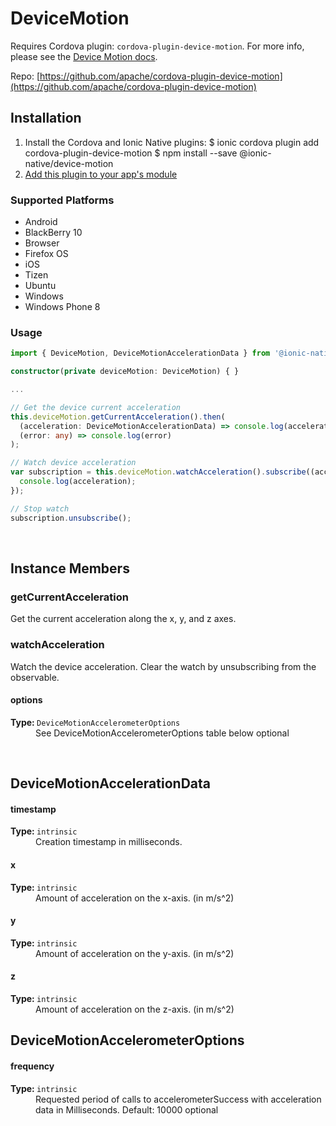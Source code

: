# DeviceMotion 


Requires Cordova plugin: `cordova-plugin-device-motion`. For more info, please see the [Device Motion docs](https://github.com/apache/cordova-plugin-device-motion).


Repo: [https://github.com/apache/cordova-plugin-device-motion](https://github.com/apache/cordova-plugin-device-motion)



## Installation 

<ol>
<li>Install the Cordova and Ionic Native plugins:
<code-block language="shell">$ ionic cordova plugin add cordova-plugin-device-motion
$ npm install --save @ionic-native/device-motion
</code-block>
</li>
<li><a href="/docs/native/#Add_Plugins_to_Your_App_Module">Add this plugin to your app's module</a></li>
</ol>



### Supported Platforms

* Android
* BlackBerry 10
* Browser
* Firefox OS
* iOS
* Tizen
* Ubuntu
* Windows
* Windows Phone 8




### Usage


```typescript
import { DeviceMotion, DeviceMotionAccelerationData } from '@ionic-native/device-motion';

constructor(private deviceMotion: DeviceMotion) { }

...

// Get the device current acceleration
this.deviceMotion.getCurrentAcceleration().then(
  (acceleration: DeviceMotionAccelerationData) => console.log(acceleration),
  (error: any) => console.log(error)
);

// Watch device acceleration
var subscription = this.deviceMotion.watchAcceleration().subscribe((acceleration: DeviceMotionAccelerationData) => {
  console.log(acceleration);
});

// Stop watch
subscription.unsubscribe();

```



<p><br></p>

## Instance Members

### getCurrentAcceleration

Get the current acceleration along the x, y, and z axes.

### watchAcceleration

Watch the device acceleration. Clear the watch by unsubscribing from the observable.

<dl>
<dt><h4>options</h4><strong>Type: </strong><code>DeviceMotionAccelerometerOptions</code></dt>
<dd>See DeviceMotionAccelerometerOptions table below <span class="tag">optional</span></dd>
</dl>

<p><br></p>

## DeviceMotionAccelerationData

<dl>
<dt><h4>timestamp</h4><strong>Type: </strong><code>intrinsic</code></dt>
<dd>Creation timestamp in milliseconds.</dd><dt><h4>x</h4><strong>Type: </strong><code>intrinsic</code></dt>
<dd>Amount of acceleration on the x-axis. (in m/s^2)</dd><dt><h4>y</h4><strong>Type: </strong><code>intrinsic</code></dt>
<dd>Amount of acceleration on the y-axis. (in m/s^2)</dd><dt><h4>z</h4><strong>Type: </strong><code>intrinsic</code></dt>
<dd>Amount of acceleration on the z-axis. (in m/s^2)</dd>
</dl>

## DeviceMotionAccelerometerOptions

<dl>
<dt><h4>frequency</h4><strong>Type: </strong><code>intrinsic</code></dt>
<dd>Requested period of calls to accelerometerSuccess with acceleration data in Milliseconds. Default: 10000 <span class="tag">optional</span></dd>
</dl>

